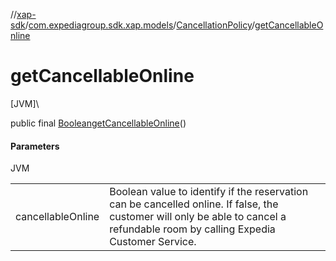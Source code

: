 //[xap-sdk](../../../index.md)/[com.expediagroup.sdk.xap.models](../index.md)/[CancellationPolicy](index.md)/[getCancellableOnline](get-cancellable-online.md)

# getCancellableOnline

[JVM]\

public final [Boolean](https://docs.oracle.com/javase/8/docs/api/java/lang/Boolean.html)[getCancellableOnline](get-cancellable-online.md)()

#### Parameters

JVM

| | |
|---|---|
| cancellableOnline | Boolean value to identify if the reservation can be cancelled online. If false, the customer will only be able to cancel a refundable room by calling Expedia Customer Service. |
